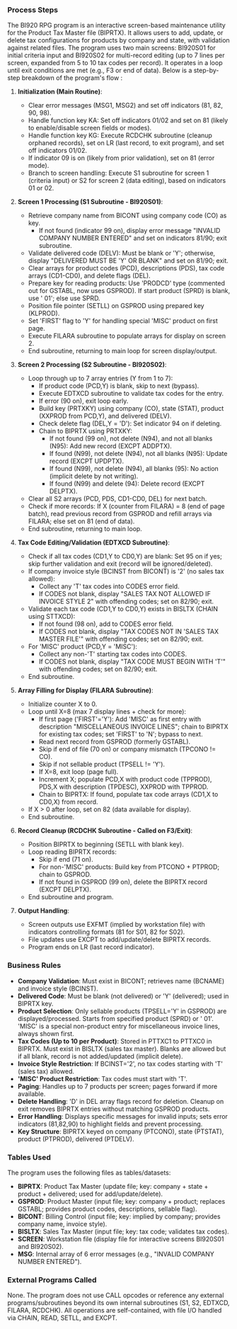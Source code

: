 ### Process Steps
The BI920 RPG program is an interactive screen-based maintenance utility for the Product Tax Master file (BIPRTX). It allows users to add, update, or delete tax configurations for products by company and state, with validation against related files. The program uses two main screens: BI920S01 for initial criteria input and BI920S02 for multi-record editing (up to 7 lines per screen, expanded from 5 to 10 tax codes per record). It operates in a loop until exit conditions are met (e.g., F3 or end of data). Below is a step-by-step breakdown of the program's flow :

1. **Initialization (Main Routine)**:
   - Clear error messages (MSG1, MSG2) and set off indicators (81, 82, 90, 98).
   - Handle function key KA: Set off indicators 01/02 and set on 81 (likely to enable/disable screen fields or modes).
   - Handle function key KG: Execute RCDCHK subroutine (cleanup orphaned records), set on LR (last record, to exit program), and set off indicators 01/02.
   - If indicator 09 is on (likely from prior validation), set on 81 (error mode).
   - Branch to screen handling: Execute S1 subroutine for screen 1 (criteria input) or S2 for screen 2 (data editing), based on indicators 01 or 02.

2. **Screen 1 Processing (S1 Subroutine - BI920S01)**:
   - Retrieve company name from BICONT using company code (CO) as key.
     - If not found (indicator 99 on), display error message "INVALID COMPANY NUMBER ENTERED" and set on indicators 81/90; exit subroutine.
   - Validate delivered code (DELV): Must be blank or 'Y'; otherwise, display "DELIVERED MUST BE 'Y' OR BLANK" and set on 81/90; exit.
   - Clear arrays for product codes (PCD), descriptions (PDS), tax code arrays (CD1-CD0), and delete flags (DEL).
   - Prepare key for reading products: Use 'PRODCD' type (commented out for GSTABL, now uses GSPROD). If start product (SPRD) is blank, use '  01'; else use SPRD.
   - Position file pointer (SETLL) on GSPROD using prepared key (KLPROD).
   - Set 'FIRST' flag to 'Y' for handling special 'MISC' product on first page.
   - Execute FILARA subroutine to populate arrays for display on screen 2.
   - End subroutine, returning to main loop for screen display/output.

3. **Screen 2 Processing (S2 Subroutine - BI920S02)**:
   - Loop through up to 7 array entries (Y from 1 to 7):
     - If product code (PCD,Y) is blank, skip to next (bypass).
     - Execute EDTXCD subroutine to validate tax codes for the entry.
     - If error (90 on), exit loop early.
     - Build key (PRTXKY) using company (CO), state (STAT), product (XXPROD from PCD,Y), and delivered (DELV).
     - Check delete flag (DEL,Y = 'D'): Set indicator 94 on if deleting.
     - Chain to BIPRTX using PRTXKY:
       - If not found (99 on), not delete (N94), and not all blanks (N95): Add new record (EXCPT ADDPTX).
       - If found (N99), not delete (N94), not all blanks (N95): Update record (EXCPT UPDPTX).
       - If found (N99), not delete (N94), all blanks (95): No action (implicit delete by not writing).
       - If found (N99) and delete (94): Delete record (EXCPT DELPTX).
   - Clear all S2 arrays (PCD, PDS, CD1-CD0, DEL) for next batch.
   - Check if more records: If X (counter from FILARA) = 8 (end of page batch), read previous record from GSPROD and refill arrays via FILARA; else set on 81 (end of data).
   - End subroutine, returning to main loop.

4. **Tax Code Editing/Validation (EDTXCD Subroutine)**:
   - Check if all tax codes (CD1,Y to CD0,Y) are blank: Set 95 on if yes; skip further validation and exit (record will be ignored/deleted).
   - If company invoice style (BCINST from BICONT) is '2' (no sales tax allowed):
     - Collect any 'T' tax codes into CODES error field.
     - If CODES not blank, display "SALES TAX NOT ALLOWED IF INVOICE STYLE 2" with offending codes; set on 82/90; exit.
   - Validate each tax code (CD1,Y to CD0,Y) exists in BISLTX (CHAIN using STTXCD):
     - If not found (98 on), add to CODES error field.
     - If CODES not blank, display "TAX CODES NOT IN 'SALES TAX MASTER FILE'" with offending codes; set on 82/90; exit.
   - For 'MISC' product (PCD,Y = 'MISC'):
     - Collect any non-'T' starting tax codes into CODES.
     - If CODES not blank, display "TAX CODE MUST BEGIN WITH 'T'" with offending codes; set on 82/90; exit.
   - End subroutine.

5. **Array Filling for Display (FILARA Subroutine)**:
   - Initialize counter X to 0.
   - Loop until X=8 (max 7 display lines + check for more):
     - If first page ('FIRST'='Y'): Add 'MISC' as first entry with description "MISCELLANEOUS INVOICE LINES"; chain to BIPRTX for existing tax codes; set 'FIRST' to 'N'; bypass to next.
     - Read next record from GSPROD (formerly GSTABL).
     - Skip if end of file (70 on) or company mismatch (TPCONO != CO).
     - Skip if not sellable product (TPSELL != 'Y').
     - If X=8, exit loop (page full).
     - Increment X; populate PCD,X with product code (TPPROD), PDS,X with description (TPDESC), XXPROD with TPPROD.
     - Chain to BIPRTX: If found, populate tax code arrays (CD1,X to CD0,X) from record.
   - If X > 0 after loop, set on 82 (data available for display).
   - End subroutine.

6. **Record Cleanup (RCDCHK Subroutine - Called on F3/Exit)**:
   - Position BIPRTX to beginning (SETLL with blank key).
   - Loop reading BIPRTX records:
     - Skip if end (71 on).
     - For non-'MISC' products: Build key from PTCONO + PTPROD; chain to GSPROD.
     - If not found in GSPROD (99 on), delete the BIPRTX record (EXCPT DELPTX).
   - End subroutine and program.

7. **Output Handling**:
   - Screen outputs use EXFMT (implied by workstation file) with indicators controlling formats (81 for S01, 82 for S02).
   - File updates use EXCPT to add/update/delete BIPRTX records.
   - Program ends on LR (last record indicator).

### Business Rules
- **Company Validation**: Must exist in BICONT; retrieves name (BCNAME) and invoice style (BCINST).
- **Delivered Code**: Must be blank (not delivered) or 'Y' (delivered); used in BIPRTX key.
- **Product Selection**: Only sellable products (TPSELL='Y' in GSPROD) are displayed/processed. Starts from specified product (SPRD) or '  01'. 'MISC' is a special non-product entry for miscellaneous invoice lines, always shown first.
- **Tax Codes (Up to 10 per Product)**: Stored in PTTXC1 to PTTXC0 in BIPRTX. Must exist in BISLTX (sales tax master). Blanks are allowed but if all blank, record is not added/updated (implicit delete).
- **Invoice Style Restriction**: If BCINST='2', no tax codes starting with 'T' (sales tax) allowed.
- **'MISC' Product Restriction**: Tax codes must start with 'T'.
- **Paging**: Handles up to 7 products per screen; pages forward if more available.
- **Delete Handling**: 'D' in DEL array flags record for deletion. Cleanup on exit removes BIPRTX entries without matching GSPROD products.
- **Error Handling**: Displays specific messages for invalid inputs; sets error indicators (81,82,90) to highlight fields and prevent processing.
- **Key Structure**: BIPRTX keyed on company (PTCONO), state (PTSTAT), product (PTPROD), delivered (PTDELV).

### Tables Used
The program uses the following files as tables/datasets:
- **BIPRTX**: Product Tax Master (update file; key: company + state + product + delivered; used for add/update/delete).
- **GSPROD**: Product Master (input file; key: company + product; replaces GSTABL; provides product codes, descriptions, sellable flag).
- **BICONT**: Billing Control (input file; key: implied by company; provides company name, invoice style).
- **BISLTX**: Sales Tax Master (input file; key: tax code; validates tax codes).
- **SCREEN**: Workstation file (display file for interactive screens BI920S01 and BI920S02).
- **MSG**: Internal array of 6 error messages (e.g., "INVALID COMPANY NUMBER ENTERED").

### External Programs Called
None. The program does not use CALL opcodes or reference any external programs/subroutines beyond its own internal subroutines (S1, S2, EDTXCD, FILARA, RCDCHK). All operations are self-contained, with file I/O handled via CHAIN, READ, SETLL, and EXCPT.